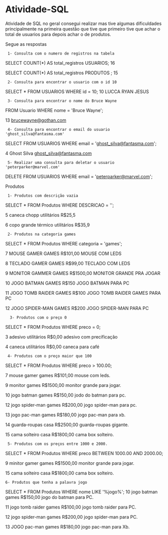 # Atividade-SQL
Atividade de SQL no geral consegui realizar mas tive algumas dificuldades principalmente na primeira questão que tive que primeiro tive que achar o total de usuarios para depois achar o de produtos.

Segue as respostas

     1- Consulta com o numero de registros na tabela

SELECT COUNT(*)
AS total_registros USUARIOS;
16

SELECT COUNT(*)
AS total_registros PRODUTOS ;
15

     2- Consulta para encontrar o usuario com o id 10

SELECT *
FROM USUARIOS WHERE id = 10;
10 LUCCA RYAN JESUS

     3- Consulta para encontrar o nome do Bruce Wayne

FROM Usuario WHERE nome = 'Bruce Wayne';

13 brucewayne@gothan.com


     4- Consulta para encontrar o email do usuario 'ghost_silva@fantasma.com'

SELECT FROM USUARIOS WHERE email = 'ghost_silva@fantasma.com';

4 Ghost Silva ghost_silva@fantasma.com

     5- Realizar uma consulta para deletar o usuario 'peterparker@marvel.com'

DELETE FROM USUARIOS WHERE email = 'peterparker@marvel.com';

  Produtos

     1- Produtos com descrição vazia

SELECT * FROM Produtos WHERE DESCRICAO = '';

5 caneca chopp         utilitários        R$25,5

6 copo grande térmico  utilitários        R$35,9

     2- Produtos na categoria games

SELECT * FROM Produtos WHERE categoria = 'games';

7   MOUSE GAMER         GAMES   R$101,00    MOUSE COM LEDS

8   TECLADO GAMER       GAMES   R$99,00     TECLADO COM LEDS

9   MONITOR GAMMER      GAMES   R$1500,00   MONITOR GRANDE PRA JOGAR

10  JOGO BATMAN         GAMES   R$150      JOGO BATMAN PARA PC

11  JOGO TOMB RAIDER    GAMES   R$100      JOGO TOMB RAIDER GAMES PARA PC

12  JOGO SPIDER-MAN     GAMES   R$200      JOGO SPIDER-MAN PARA PC

      3- Produtos com o preço 0

SELECT * FROM Produtos WHERE preco = 0;

3 adesivo  utilitários R$0,00   adesivo com precificação

4 caneca   utilitários R$0,00   caneca para café

     4- Produtos com o preço maior que 100

SELECT * FROM Produtos WHERE preco > 100.00;

7   mouse gamer     games   R$101,00    mouse com leds.

9   monitor         games   R$1500,00   monitor grande para jogar.

10  jogo batman     games   R$150,00    jodo do batman para pc.

12  jogo spider-man games   R$200,00    jogo spider-man para pc.

13  jogo pac-man    games   R$180,00    jogo pac-man para xb.

14  guarda-roupas   casa    R$2500,00   guarda-roupas gigante.

15  cama solteiro   casa    R$1800,00   cama box solteiro.

     5- Produtos com os preços entre 1000 e 2000.

SELECT * FROM Produtos WHERE preco BETWEEN 1000.00 AND 2000.00;

9   minitor gamer   games  R$1500,00    monitor grande para jogar.

15  cama solteiro   casa   R$1800,00    cama box solteiro.

    6- Produtos que tenha a palavra jogo

SELECT * FROM Produtos WHERE nome LIKE '%jogo%';
10 jogo batman games      R$150,00  jogo do batman para PC.

11 jogo tomb raider games R$100,00  jogo tomb raider para PC.

12 jogo spider-man games  R$200,00  jogo spider-man  para PC.

13 JOGO pac-man games     R$180,00  jogo pac-man para Xb.
